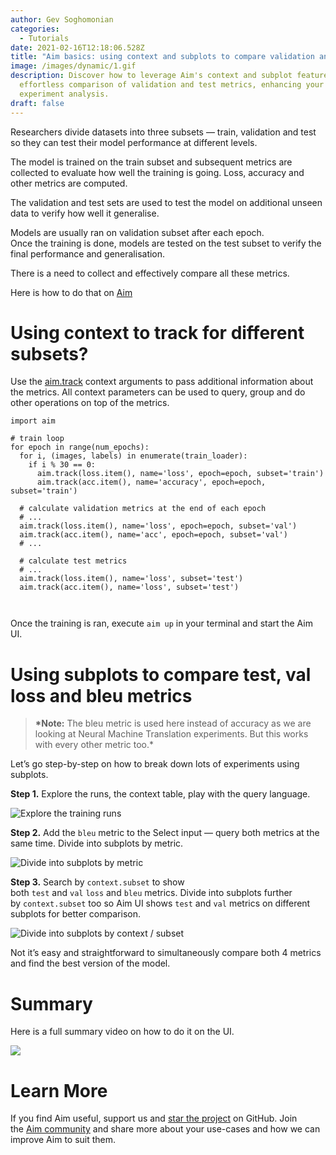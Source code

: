 ```yaml
---
author: Gev Soghomonian
categories:
  - Tutorials
date: 2021-02-16T12:18:06.528Z
title: "Aim basics: using context and subplots to compare validation and test metrics"
image: /images/dynamic/1.gif
description: Discover how to leverage Aim's context and subplot features for
  effortless comparison of validation and test metrics, enhancing your ML
  experiment analysis.
draft: false
---
```

Researchers divide datasets into three subsets — train, validation and test so they can test their model performance at different levels.

The model is trained on the train subset and subsequent metrics are collected to evaluate how well the training is going. Loss, accuracy and other metrics are computed.

The validation and test sets are used to test the model on additional unseen data to verify how well it generalise.

Models are usually ran on validation subset after each epoch.\
Once the training is done, models are tested on the test subset to verify the final performance and generalisation.

There is a need to collect and effectively compare all these metrics.

Here is how to do that on [Aim](https://github.com/aimhubio/aim)

# Using context to track for different subsets?



Use the [aim.track](https://github.com/aimhubio/aim#track) context arguments to pass additional information about the metrics. All context parameters can be used to query, group and do other operations on top of the metrics.

```
import aim

# train loop
for epoch in range(num_epochs):
  for i, (images, labels) in enumerate(train_loader):
    if i % 30 == 0:
      aim.track(loss.item(), name='loss', epoch=epoch, subset='train')
      aim.track(acc.item(), name='accuracy', epoch=epoch, subset='train')
    
  # calculate validation metrics at the end of each epoch
  # ...
  aim.track(loss.item(), name='loss', epoch=epoch, subset='val')
  aim.track(acc.item(), name='acc', epoch=epoch, subset='val')
  # ...
  
  # calculate test metrics 
  # ...
  aim.track(loss.item(), name='loss', subset='test')
  aim.track(acc.item(), name='loss', subset='test')
   
  
```

Once the training is ran, execute `aim up` in your terminal and start the Aim UI.

# Using subplots to compare test, val loss and bleu metrics

> **\*Note:** The bleu metric is used here instead of accuracy as we are looking at Neural Machine Translation experiments. But this works with every other metric too.*

Let’s go step-by-step on how to break down lots of experiments using subplots.

**Step 1.** Explore the runs, the context table, play with the query language.

![](/images/dynamic/1_tfc_fuc-axk07z3-a7jsmg.gif "Explore the training runs")

**Step 2.** Add the `bleu` metric to the Select input — query both metrics at the same time. Divide into subplots by metric.

![](https://miro.medium.com/max/1400/1*BQK8qGoG3v4KMpssvzC0hw.gif "Divide into subplots by metric")

**Step 3.** Search by `context.subset` to show both `test` and `val` `loss` and `bleu` metrics. Divide into subplots further by `context.subset` too so Aim UI shows `test` and `val` metrics on different subplots for better comparison.

![](https://miro.medium.com/max/1400/1*fSm2PyNwbcBaAoZceq6Qsw.gif "Divide into subplots by context / subset")

Not it’s easy and straightforward to simultaneously compare both 4 metrics and find the best version of the model.

# Summary

Here is a full summary video on how to do it on the UI.

![](https://youtu.be/jPNZ7JVkA-c)

# Learn More

If you find Aim useful, support us and [star the project](https://github.com/aimhubio/aim) on GitHub. Join the [Aim community](https://slack.aimstack.io/) and share more about your use-cases and how we can improve Aim to suit them.